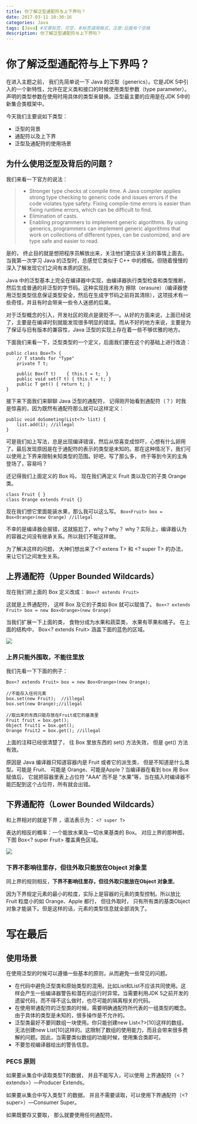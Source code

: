 ```yaml
---
title: 你了解泛型通配符与上下界吗？
date: 2017-03-11 10:30:16
categories: Java
tags: [Java] #文章标签，可空，多标签请用格式，注意:后面有个空格
description: 你了解泛型通配符与上下界吗？
---
```


# 你了解泛型通配符与上下界吗？
在进入主题之前， 我们先简单说一下 Java 的泛型（generics）。它是JDK 5中引入的一个新特性，允许在定义类和接口的时候使用类型参数（type parameter）。声明的类型参数在使用时用具体的类型来替换。泛型最主要的应用是在JDK 5中的新集合类框架中。

今天我们主要说如下类型：
+ 泛型的背景
+ 通配符以及上下界
+ 泛型及通配符的使用场景

## 为什么使用泛型及背后的问题？
我们来看一下官方的说法：
>+ Stronger type checks at compile time. A Java compiler applies strong type checking to generic code and issues errors if the code violates type safety. Fixing compile-time errors is easier than fixing runtime errors, which can be difficult to find.
>+  Elimination of casts.
>+ Enabling programmers to implement generic algorithms. By using generics, programmers can implement generic algorithms that work on collections of different types, can be customized, and are type safe and easier to read.

是的， 终止目的就是想把程序员解放出来，关注他们更应该关注的事情上面去。当我第一次学习 Java 的泛型时，总感觉它类似于 C++ 中的模板。但随着慢慢的深入了解发现它们之间有本质的区别。

Java 中的泛型基本上完全在编译器中实现，由编译器执行类型检查和类型推断，然后生成普通的非泛型的字节码。这种实现技术称为 擦除（erasure）（编译器使用泛型类型信息保证类型安全，然后在生成字节码之前将其清除），这项技术有一些奇怪，并且有时会带来一些令人迷惑的后果。

对于泛型概念的引入，开发社区的观点是褒贬不一。从好的方面来说，上面已经说了，主要是在编译时刻就能发现很多明显的错误。而从不好的地方来说，主要是为了保证与旧有版本的兼容性，Java 泛型的实现上存在着一些不够优雅的地方。

下面我们来看一下，泛型类型的一个定义，后面我们要在这个的基础上进行改造：
```
public class Box<T> {
	// T stands for "Type"
	private T t;

	public Box(T t) ￼ ￼{ this.t = t;￼ }￼
	public void set(T t) { this.t = t; }
	public T get() { return t; }
}
```

接下来下面我们来聊聊 Java 泛型的通配符， 记得刚开始看到通配符（？）时我是惊喜的，因为既然有通配符那么就可以这样定义：
```
public void doSometing(List<?> list) {
	list.add(1); //illegal
}
``` 

可是我们如上写法，总是出现编译错误，然后从惊喜变成惊吓，心想有什么卵用了。最后发现原因是在于通配符的表示的类型是未知的。那在这种情况下，我们可以使用上下界来限制未知类型的范围。好吧，写了那么多， 终于等到今天的主角登场了，容易吗？

还记得我们上面定义的 Box 吗， 现在我们再定义 Fruit 类以及它的子类 Orange 类。
```
class Fruit { }
class Orange extends Fruit {}
```

现在我们想它里面能装水果，那么我可以这么写。
`Box<Fruit> box = Box<Orange>(new Orange) //illegal`

不幸的是编译器会报错，这就尴尬了，why？why？ why？实际上，编译器认为的容器之间没有继承关系。所以我们不能这样做。

为了解决这样的问题， 大神们想出来了<? extens T> 和 <? super T> 的办法，来让它们之间发生关系。
##  上界通配符（Upper Bounded Wildcards）
现在我们把上面的 Box 定义改成：
`Box<? extends Fruit>`

这就是上界通配符， 这样 Box<Fruit> 及它的子类如 Box<Orange> 就可以赋值了。
`Box<? extends Fruit> box = new Box<Orange>(new Orange)`

当我们扩展一下上面的类， 食物分成为水果和蔬菜类， 水果有苹果和橘子。
在上面的结构中， Box<? extends Fruit> 涵盖下面的蓝色的区域。

![](http://7xnilf.com1.z0.glb.clouddn.com/upper.png)

### 上界只能外围取，不能往里放
我们先看一下下面的例子：
```
Box<? extends Fruit> box = new Box<Orange>(new Orange);

//不能存入任何元素
box.set(new Fruit);  //illegal
box.set(new Orange);//illegal

//取出来的东西只能存放在Fruit或它的基类里
Fruit fruit = box.get();
Object fruit1 = box.get();
Orange fruit2 = box.get(); //illegal
```

上面的注释已经很清楚了， 往 Box 里放东西的 set() 方法失效， 但是 get() 方法有效。

原因是 Java 编译器只知道容器内是 Fruit 或者它的派生类， 但是不知道是什么类型。可能是 Fruit、 可能是 Orange、可能是Apple？当编译器在看到 box 用 Box<Orange> 赋值后， 它就把容器里表上占位符 “AAA” 而不是 “水果”等，当在插入时编译器不能匹配到这个占位符，所有就会出错。

## 下界通配符（Lower Bounded Wildcards）
和上界相对的就是下界 ，语法表示为：
`<? super T>`

表达的相反的概率：一个能放水果及一切水果基类的 Box。 对应上界的那种图， 下图 Box<? super Fruit> 覆盖黄色区域。

![](http://7xnilf.com1.z0.glb.clouddn.com/lower.png)

### 下界不影响往里存，但往外取只能放在Object 对象里
同上界的规则相反，**下界不影响往里存，但往外取只能放在Object 对象里**。

因为下界规定元素的最小的粒度，实际上是容器的元素的类型控制。所以放比 Fruit 粒度小的如 Orange、Apple 都行， 但往外取时， 只有所有类的基类Object对象才能装下。但是这样的话，元素的类型信息就全部消失了。

# 写在最后
## 使用场景  
在使用泛型的时候可以遵循一些基本的原则，从而避免一些常见的问题。
+ 在代码中避免泛型类和原始类型的混用。比如List<String>和List不应该共同使用。这样会产生一些编译器警告和潜在的运行时异常。当需要利用JDK 5之前开发的遗留代码，而不得不这么做时，也尽可能的隔离相关的代码。
+ 在使用带通配符的泛型类的时候，需要明确通配符所代表的一组类型的概念。由于具体的类型是未知的，很多操作是不允许的。
+ 泛型类最好不要同数组一块使用。你只能创建new List<?>[10]这样的数组，无法创建new List<String>[10]这样的。这限制了数组的使用能力，而且会带来很多费解的问题。因此，当需要类似数组的功能时候，使用集合类即可。
+ 不要忽视编译器给出的警告信息。

### PECS 原则
如果要从集合中读取类型T的数据， 并且不能写入，可以使用 上界通配符（<？extends>）—Producer Extends。

如果要从集合中写入类型T 的数据， 并且不需要读取，可以使用下界通配符（<? super>）—Consumer Super。

如果既要存又要取， 那么就要使用任何通配符。

